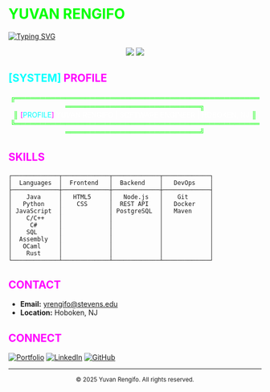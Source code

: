 # <span style="color: #00ff00">YUVAN RENGIFO</span> 

[![Typing SVG](https://readme-typing-svg.demolab.com?font=Fira+Code&pause=1000&width=435&lines=SOFTWARE+ENGINEER+%7C+FULL+STACK+DEVELOPER)](https://git.io/typing-svg)

<div align="center">
  <a href="http://yuvanrengifo.com/"><img src="https://img.shields.io/badge/Portfolio-Visit-2ecc71?style=for-the-badge&logo=globe&logoColor=white"/></a>
  <img src="https://img.shields.io/badge/Stevens%20Institute%20of%20Technology-Student%20'26-2ecc71?style=for-the-badge&logo=stevens&logoColor=white"/>
</div>

## <span style="color: #00ffff">[SYSTEM]</span> <span style="color: #ff00ff">PROFILE</span>

<div align="center">
  <span style="color: #00ff00">╔════════════════════════════════════════════════════════════════════════════╗</span><br>
  <span style="color: #00ff00">║</span> <span style="color: #ff00ff">[</span><span style="color: #00ffff">PROFILE</span><span style="color: #ff00ff">]</span> <span style="color: #ffffff">YUVAN RENGIFO | SOFTWARE ENGINEER | HOBOKEN, NJ</span> <span style="color: #00ff00">║</span><br>
  <span style="color: #00ff00">╚════════════════════════════════════════════════════════════════════════════╝</span>
</div>

## <span style="color: #00ffff"></span> <span style="color: #ff00ff">SKILLS</span>

```ascii
┌─────────────┬─────────────┬─────────────┬─────────────┐
│  Languages  │  Frontend   │  Backend    │   DevOps    │
├─────────────┼─────────────┼─────────────┼─────────────┤
│    Java     │   HTML5     │   Node.js   │    Git      │
│   Python    │    CSS      │  REST API   │   Docker    │
│ JavaScript  │             │ PostgreSQL  │   Maven     │
│    C/C++    │             │             │             │
│     C#      │             │             │             │
│    SQL      │             │             │             │
│  Assembly   │             │             │             │
│   OCaml     │             │             │             │
│    Rust     │             │             │             │
└─────────────┴─────────────┴─────────────┴─────────────┘
```

## <span style="color: #00ffff"></span> <span style="color: #ff00ff">CONTACT</span>

- **Email:** yrengifo@stevens.edu
- **Location:** Hoboken, NJ

## <span style="color: #00ffff"></span> <span style="color: #ff00ff">CONNECT</span>

[![Portfolio](https://img.shields.io/badge/Portfolio-Visit-2ecc71?style=for-the-badge&logo=globe&logoColor=white)](http://yuvanrengifo.com/)
[![LinkedIn](https://img.shields.io/badge/LinkedIn-Connect-2ecc71?style=for-the-badge&logo=linkedin&logoColor=white)](https://linkedin.com/in/YuvanRengifo)
[![GitHub](https://img.shields.io/badge/GitHub-Follow-ff00ff?style=for-the-badge&logo=github&logoColor=white)](https://github.com/YuvanRen)

---

<div align="center">
  <sub>© 2025 Yuvan Rengifo. All rights reserved.</sub>
</div> 
